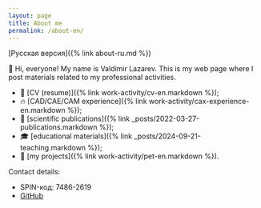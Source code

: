 ```yaml
---
layout: page
title: About me
permalink: /about-en/
---
```


[Русская версия]({% link about-ru.md %})

&#128075; Hi, everyone!
My name is Valdimir Lazarev.
This is my web page where I post materials related to my professional activities.

* &#128029; [CV (resume)]({% link work-activity/cv-en.markdown %});
* &#128293; [CAD/CAE/CAM experience]({% link work-activity/cax-experience-en.markdown %});
* &#128221; [scientific publications]({% link _posts/2022-03-27-publications.markdown %});
* &#127891; [educational materials]({% link _posts/2024-09-21-teaching.markdown %});
* &#128034; [my projects]({% link work-activity/pet-en.markdown %}).


Contact details:
* SPIN-код: 7486-2619
* [GitHub](https://github.com/wolodyx)

